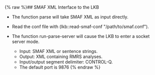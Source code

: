 {% raw %}## SMAF XML Interface to the LKB

- The function parse will take SMAF XML as input directly.
- Read the conf file with (lkb::read-smaf-conf "/path/to/smaf.conf").
- The function run-parse-server will cause the LKB to enter a socket
server mode.
  
  - Input: SMAF XML or sentence strings.
  - Output: XML containing RMRS analyses.
  - Input/output segment delimiter: CONTROL-Q.
  - The default port is 9876
<update date omitted for speed>{% endraw %}